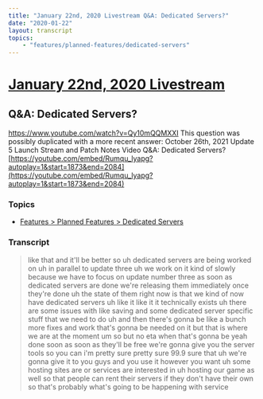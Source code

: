 ```yaml
---
title: "January 22nd, 2020 Livestream Q&A: Dedicated Servers?"
date: "2020-01-22"
layout: transcript
topics:
    - "features/planned-features/dedicated-servers"
---
```

# [January 22nd, 2020 Livestream](../2020-01-22.md)
## Q&A: Dedicated Servers?
https://www.youtube.com/watch?v=Qy10mQQMXXI
This question was possibly duplicated with a more recent answer: October 26th, 2021 Update 5 Launch Stream and Patch Notes Video Q&A: Dedicated Servers? [https://youtube.com/embed/Rumqu_lyapg?autoplay=1&start=1873&end=2084](https://youtube.com/embed/Rumqu_lyapg?autoplay=1&start=1873&end=2084)


### Topics
* [Features > Planned Features > Dedicated Servers](../topics/features/planned-features/dedicated-servers.md)

### Transcript

> like that and it'll be better so uh dedicated servers are being worked on uh in parallel to update three uh we work on it kind of slowly because we have to focus on update number three as soon as dedicated servers are done we're releasing them immediately once they're done uh the state of them right now is that we kind of now have dedicated servers uh like it like it it technically exists uh there are some issues with like saving and some dedicated server specific stuff that we need to do uh and then there's gonna be like a bunch more fixes and work that's gonna be needed on it but that is where we are at the moment um so but no eta when that's gonna be yeah done soon as soon as they'll be free we're gonna give you the server tools so you can i'm pretty sure pretty sure 99.9 sure that uh we're gonna give it to you guys and you use it however you want uh some hosting sites are or services are interested in uh hosting our game as well so that people can rent their servers if they don't have their own so that's probably what's going to be happening with service
